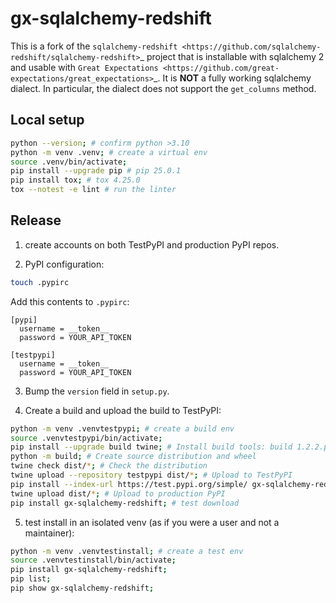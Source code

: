 # gx-sqlalchemy-redshift

This is a fork of the
`sqlalchemy-redshift <https://github.com/sqlalchemy-redshift/sqlalchemy-redshift>`_
project that is installable with sqlalchemy 2 and usable with `Great Expectations <https://github.com/great-expectations/great_expectations>`_.
It is **NOT** a fully working sqlalchemy dialect. In particular, the dialect does not support the `get_columns` method.

## Local setup

```sh
python --version; # confirm python >3.10
python -m venv .venv; # create a virtual env
source .venv/bin/activate;
pip install --upgrade pip # pip 25.0.1
pip install tox; # tox 4.25.0
tox --notest -e lint # run the linter
```

## Release

1. create accounts on both TestPyPI and production PyPI repos.

2. PyPI configuration:

```sh
touch .pypirc
```

Add this contents to `.pypirc`:

```
[pypi]
  username = __token__
  password = YOUR_API_TOKEN

[testpypi]
  username = __token__
  password = YOUR_API_TOKEN
```

3. Bump the `version` field in `setup.py`.

4. Create a build and upload the build to TestPyPI:

```sh
python -m venv .venvtestpypi; # create a build env
source .venvtestpypi/bin/activate;
pip install --upgrade build twine; # Install build tools: build 1.2.2.post1, twine 6.1.0
python -m build; # Create source distribution and wheel
twine check dist/*; # Check the distribution
twine upload --repository testpypi dist/*; # Upload to TestPyPI
pip install --index-url https://test.pypi.org/simple/ gx-sqlalchemy-redshift; # test download
twine upload dist/*; # Upload to production PyPI
pip install gx-sqlalchemy-redshift; # test download
```

5. test install in an isolated venv (as if you were a user and not a maintainer):

```sh
python -m venv .venvtestinstall; # create a test env
source .venvtestinstall/bin/activate;
pip install gx-sqlalchemy-redshift;
pip list;
pip show gx-sqlalchemy-redshift;
```
